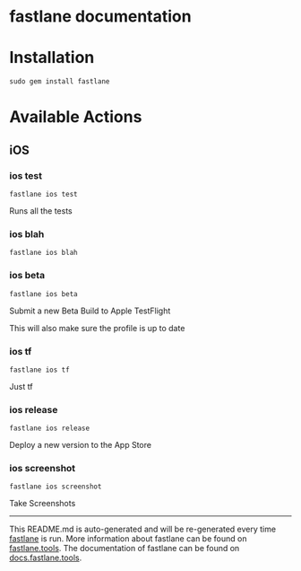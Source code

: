 fastlane documentation
================
# Installation
```
sudo gem install fastlane
```
# Available Actions
## iOS
### ios test
```
fastlane ios test
```
Runs all the tests
### ios blah
```
fastlane ios blah
```

### ios beta
```
fastlane ios beta
```
Submit a new Beta Build to Apple TestFlight

This will also make sure the profile is up to date
### ios tf
```
fastlane ios tf
```
Just tf
### ios release
```
fastlane ios release
```
Deploy a new version to the App Store
### ios screenshot
```
fastlane ios screenshot
```
Take Screenshots

----

This README.md is auto-generated and will be re-generated every time [fastlane](https://fastlane.tools) is run.
More information about fastlane can be found on [fastlane.tools](https://fastlane.tools).
The documentation of fastlane can be found on [docs.fastlane.tools](https://docs.fastlane.tools).
